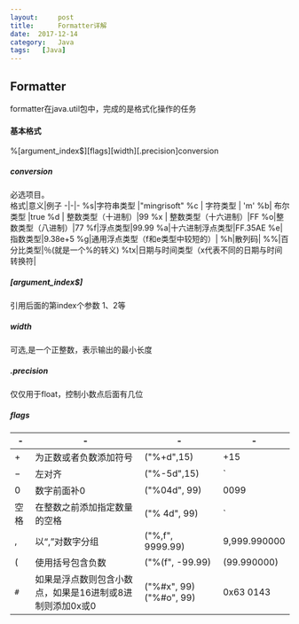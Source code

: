```yaml
---
layout:     post
title:      Formatter详解
date:  2017-12-14
category:   Java
tags:   [Java]
---
```

Formatter  
---
formatter在java.util包中，完成的是格式化操作的任务

#### 基本格式
%[argument_index$][flags][width][.precision]conversion  
##### conversion
必选项目。  
格式|意义|例子
-|-|-
%s|字符串类型 |"mingrisoft"
%c |  字符类型 | 'm'
%b|  布尔类型  |true
%d | 整数类型（十进制）|99
%x |  整数类型（十六进制）|FF
%o|整数类型（八进制）|77
%f|浮点类型|99.99
%a|十六进制浮点类型|FF.35AE
%e|指数类型|9.38e+5
%g|通用浮点类型（f和e类型中较短的）|
%h|散列码| 
%%|百分比类型|％(就是一个%的转义)
 %tx|日期与时间类型（x代表不同的日期与时间转换符|  
##### [argument_index$]  
引用后面的第index个参数    1$、2$等
#####  width  
可选,是一个正整数，表示输出的最小长度
##### .precision
仅仅用于float，控制小数点后面有几位  
#####  flags

-|-|-|-
-|-|-|-
+|为正数或者负数添加符号|("%+d",15)|+15
−|左对齐|("%-5d",15)|`|15  |`
0|数字前面补0|("%04d", 99)|0099
空格|在整数之前添加指定数量的空格|("% 4d", 99)| `|  99|`
,|以“,”对数字分组|("%,f", 9999.99)|9,999.990000
(|使用括号包含负数|("%(f", -99.99)|(99.990000)
`#`|如果是浮点数则包含小数点，如果是16进制或8进制则添加0x或0|("%#x", 99)("%#o", 99)|0x63  0143